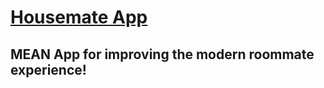 # [Housemate App](https://murmuring-basin-8090.herokuapp.com/#/)

## MEAN App for improving the modern roommate experience!
